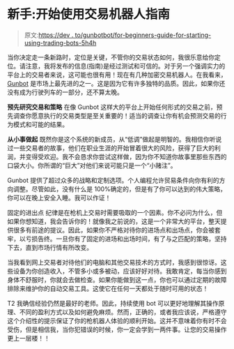 # 新手:开始使用交易机器人指南

> 原文:[https://dev . to/gunbotbot/for-beginners-guide-for-starting-using-trading-bots-5h4h](https://dev.to/gunbotbot/for-beginners-guide-for-starting-using-trading-bots-5h4h)

当你决定走一条新路时，定位是关键，不管你的交易状态如何，我很乐意给你定位。请注意，我将发布的信息(指南)是经过测试和可信的。对于另一个强调实力的平台上的交易者来说，这可能也很有用！现在有几种加密交易机器人。在我看来， [Gunbot](https://gunbot.shop) 是市场上最先进的之一。这是因为它有许多独特的品质。因此，如果你还没有成为行驶列车的一部分，还不算太晚。

**预先研究交易和策略**
在像 Gunbot 这样大的平台上开始任何形式的交易之前，预先调查你愿意执行的交易类型是至关重要的！适当的调查让你有机会预测交易的行为模式和可能的结果。

**从小事做起**
既然你是这个系统的新成员，从“低调”做起是明智的。我相信你听说过一些交易者的故事，他们在职业生涯的开始冒着很大的风险，获得了巨大的利润，并变得受欢迎。我不会恳求你尝试这样做，因为你不知道你故事里那些东西的口袋大小。你所谓的“巨大”对他们来说可能只是一个“小赌注”。

Gunbot 提供了超过众多的战略和定制选项。个人编程允许贸易条件向你有利的方向调整。尽管如此，没有什么是 100%确定的，但是有了你可以达到的伟大策略，你可以在晚上安全入睡。我可以作证！

固定的进出点
纪律是在枪机上交易时需要吸取的一个因素。你不必问为什么，但如果你想知道，我会告诉你的！就像我之前说的，这是一个非常大的平台，整天提供很多有前途的提议。因此，如果你不严格对待你的进场点和出场点，你会被套牢，以亏损告终。一旦你有了固定的进场和出场时间，有了与之匹配的策略，坚持下去，直到市场行情有所改变。

当我看到网上交易者对待他们的电脑和其他交易技术的方式时，我感到很惊讶。这些设备为你创造收入，不管多小或多被动，应该好好对待。我敢肯定，每当你感到身体不舒服时，你就会去做检查。如果你能做到这一点，你也可以通过定期的故障排除来维护你的自动交易工具。这使它在任何一天都处于随时可用的状态！

T2 我确信经验仍然是最好的老师。因此，持续使用 bot 可以更好地理解其操作原理、不同的盈利方式以及如何避免麻烦。然而，正确的，或者我应该说，严格遵守这个介绍性的提示保证了你的枪机器人体验的顺利开始。这并不意味着你有时不会受伤，但是相信我，当你犯错误的时候，你一定会学到一两件事。让您的交易操作更上一层楼！！